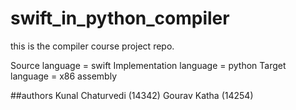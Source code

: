 # swift_in_python_compiler
this is the compiler course project repo.

Source language = swift
Implementation language = python
Target language = x86 assembly

##authors
Kunal Chaturvedi (14342)
Gourav Katha (14254)




